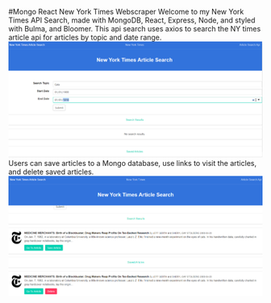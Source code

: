 #Mongo React New York Times Webscraper
Welcome to my New York Times API Search, made with MongoDB, React, Express, Node, and styled with Bulma, and Bloomer.
This api search uses axios to search the NY times article api for articles by topic and date range.  
![home](img/search.png)<br />
Users can save articles to a Mongo database, use links to visit the articles, and delete saved articles.
![new articles](img/addDelete.png)<br />
